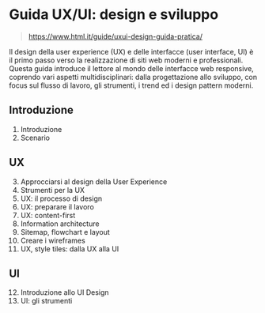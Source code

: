 # Guida UX/UI: design e sviluppo

> https://www.html.it/guide/uxui-design-guida-pratica/

Il design della user experience (UX) e delle interfacce (user interface, UI) è il primo passo verso la realizzazione di siti web moderni e professionali. Questa guida introduce il lettore al mondo delle interfacce web responsive, coprendo vari aspetti multidisciplinari: dalla progettazione allo sviluppo, con focus sul flusso di lavoro, gli strumenti, i trend ed i design pattern moderni.

## Introduzione
1. Introduzione
2. Scenario

## UX
3. Approcciarsi al design della User Experience
4. Strumenti per la UX
5. UX: il processo di design
6. UX: preparare il lavoro
7. UX: content-first
8. Information architecture
9. Sitemap, flowchart e layout
10. Creare i wireframes
11. UX, style tiles: dalla UX alla UI

## UI

12. Introduzione allo UI Design
13. UI: gli strumenti
